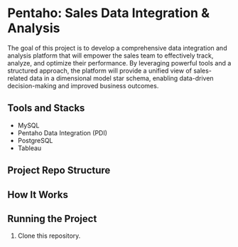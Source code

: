 # Pentaho: Sales Data Integration & Analysis

The goal of this project is to develop a comprehensive data integration and analysis platform that will empower the sales team to effectively track, analyze, and optimize their performance. By leveraging powerful tools and a structured approach, the platform will provide a unified view of sales-related data in a dimensional model star schema, enabling data-driven decision-making and improved business outcomes.

## Tools and Stacks

- MySQL
- Pentaho Data Integration (PDI)
- PostgreSQL
- Tableau

## Project Repo Structure

## How It Works

## Running the Project

1. Clone this repository.
